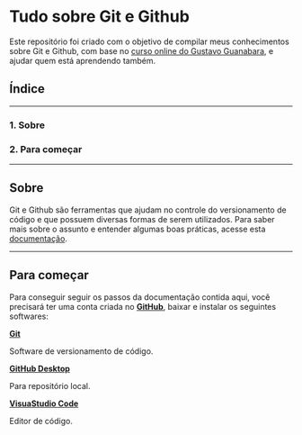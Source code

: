 # **Tudo sobre Git e Github**
 Este repositório foi criado com o objetivo de compilar meus conhecimentos sobre Git e Github, com base no [curso online do Gustavo Guanabara](https://github.com/gustavoguanabara/git-github/tree/master/slides-aulas), e ajudar quem está aprendendo também. 

 ## **Índice**
 ---
 ### **1. Sobre**
 
 ### **2. Para começar** 


---
## **Sobre**

Git e Github são ferramentas que ajudam no controle do versionamento de código e que possuem diversas formas de serem utilizados. Para saber mais sobre o assunto e entender algumas boas práticas, acesse esta [documentação](link).

---

## **Para começar** 

Para conseguir seguir os passos da documentação contida aqui, você precisará ter uma conta criada no **[GitHub](https://github.com/)**, baixar e instalar os seguintes softwares: 

**[Git](https://git-scm.com/downloads)** 

Software de versionamento de código. 

**[GitHub Desktop](https://desktop.github.com/)** 

Para repositório local.

**[VisuaStudio Code](https://code.visualstudio.com/)** 

Editor de código.


